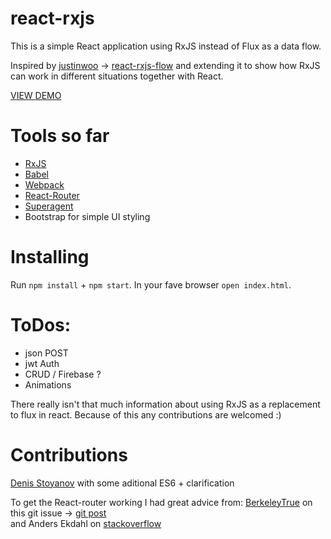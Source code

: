 # react-rxjs

This is a simple React application using RxJS instead of Flux as a data flow.

Inspired by [justinwoo](https://github.com/justinwoo) -> [react-rxjs-flow](https://github.com/justinwoo/react-rxjs-flow) and extending it to show how RxJS can work in different situations together with React.


[VIEW DEMO](http://cmdv.github.io/React-RxJS/#/)


# Tools so far

* [RxJS](https://github.com/Reactive-Extensions/RxJS)
* [Babel](https://github.com/babel/babel)
* [Webpack](https://github.com/webpack/webpack)
* [React-Router](https://github.com/rackt/react-router)
* [Superagent](https://github.com/visionmedia/superagent)
* Bootstrap for simple UI styling



# Installing

Run `npm install` + `npm start`.
In your fave browser `open index.html`.


# ToDos:

* json POST
* jwt Auth
* CRUD / Firebase ?
* Animations



There really isn't that much information about using RxJS as a replacement to flux in react.
Because of this any contributions are welcomed :)

# Contributions

[Denis Stoyanov](https://github.com/xgrommx) with some aditional ES6 + clarification

To get the React-router working I had great advice from:
[BerkeleyTrue](https://github.com/r3dm/thundercats) on this git issue -> [git post](https://github.com/rackt/react-router/issues/1230)<br>
and Anders Ekdahl on [stackoverflow](http://stackoverflow.com/questions/30469941/react-router-and-rxjs-data-flow/30475152?noredirect=1#comment49034545_30475152)


